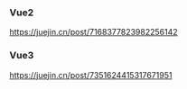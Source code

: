 ### Vue2

https://juejin.cn/post/7168377823982256142

### Vue3

https://juejin.cn/post/7351624415317671951